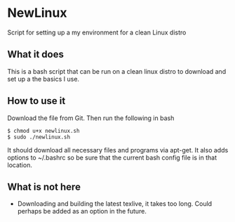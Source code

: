 # NewLinux
Script for setting up a my environment for a clean Linux distro

## What it does
This is a bash script that can be run on a clean linux distro to download and set up 
a the basics I use.

## How to use it
Download the file from Git. Then run the following in bash

    $ chmod u+x newlinux.sh
    $ sudo ./newlinux.sh

It should download all necessary files and programs via apt-get. It also adds 
options to ~/.bashrc so be sure that the current bash config file is in that
location.

## What is not here

- Downloading and building the latest texlive, it takes too long. Could perhaps
be added as an option in the future.
